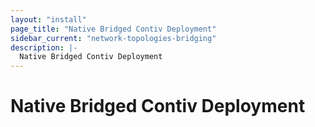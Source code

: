 ```yaml
---
layout: "install"
page_title: "Native Bridged Contiv Deployment"
sidebar_current: "network-topologies-bridging"
description: |-
  Native Bridged Contiv Deployment
---
```


# Native Bridged Contiv Deployment
